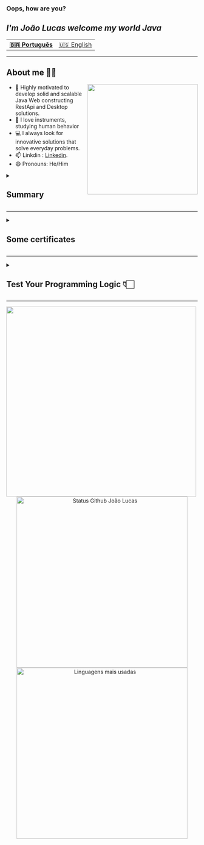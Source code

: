 ### Oops, how are you?
<h2> <i>I'm João Lucas welcome my world Java </i></h2>


<table align="center">
  <tr>
    <td>
      <b>
        <a href="README.md">🇧🇷 Português</a>
      </b>
    </td>
    <td>
      <a href="readme-en.md">🇺🇸 English</a>
    </td>
  </tr>
</table>


<hr>
<h2> About me 🤟🏻</h2>

 <img src="https://user-images.githubusercontent.com/92184255/216349704-32038d23-c21a-4690-a283-4a508ede4365.png"  height="290px" align="right" />

- 🔭 Highly motivated to develop solid and scalable Java Web constructing RestApi and Desktop solutions.
- 🤩️ I love instruments, studying human behavior
- 💻 I always look for innovative solutions that solve everyday problems.
- 📫 Linkdin : [Linkedin](https://www.linkedin.com/in/jo%C3%A3o-lucas-queiroz/).
- 😄 Pronouns: He/Him


<details>
<summary><h2>Summary</h2></summary>
<p align="justify">
 Java Web and Desktop, focus on becoming an expert in creating RestApi with Spring, supporting the most current and also legacy applications and having essential knowledge to manage my systems, seeking prior knowledge in Devops such as understanding microservices and monolithic applications, accessing my pages on instagram (_o_softwaredev).
 </p>
  </details>
<hr>


<details>
<summary><h2>Some certificates</h2></summary>

| Title | Function| Situation | Download |
| :---: | :---: | :---: | :---: |
|JavaScript course	 | Front-End |Concluded | [Download](https://www.origamid.com/certificate/4796f568) |  
|Agile Scrum Methodology | Company |Concluded | [Download](https://udemy-certificate.s3.amazonaws.com/pdf/UC-bcc6b9d2-5657-4242-b040-ab8b5b4f12c5.pdf) |
|ReactJS | Front-End |Concluded |[Download](https://www.origamid.com/certificate/4f5af0a3) | 
| POO JAVA| Back-End | Concluded| [Download](https://github.com/JoaoLlucaxs/JoaoLlucaxs/files/10688351/certificado.1.pdf) |
|English | English | Progress | [Download]
</details>
<hr>


<details>
<summary><h2>Test Your Programming Logic 👇🏻</h2></summary>

| Title | Function| Situation | Link |
| :---: | :---: | :---: | :---: |
|Logic and Algorithms	 |Programming | practice | [Download](https://fit.faccat.br/~fpereira/apostilas/exerc_resp_alg_mar2007.pdf) |  
</details>
<hr>


<img src=https://user-images.githubusercontent.com/92184255/219876577-a7d7a84f-7679-4d11-acc7-e918a5890d3b.jpeg width="500" align='center'>

<div align="center">
<img width="450em" alt="Status Github João Lucas" src="https://github-readme-stats-git-masterrstaa-rickstaa.vercel.app/api?username=JoaoLlucaxs&show_icons=true&theme=midnight-purple"/>
<img width="450em" alt="Linguagens mais usadas" src="https://github-readme-stats-git-masterrstaa-rickstaa.vercel.app/api/top-langs/?username=JoaoLlucaxs&layout=compact&theme=midnight-purple"/>
</div>


